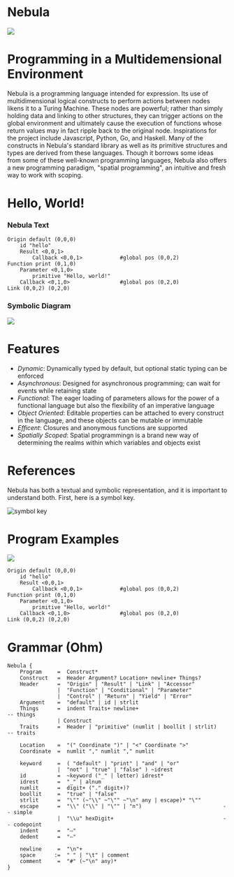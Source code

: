 # Nebula
![](/logos/Nebula-logo-small.png)

# Programming in a Multidemensional Environment
Nebula is a programming language intended for expression.  Its use of multidimensional logical constructs to perform actions between nodes likens it to a Turing Machine.  These nodes are powerful; rather than simply holding data and linking to other structures, they can trigger actions on the global environment and ultimately cause the execution of functions whose return values may in fact ripple back to the original node.  Inspirations for the project include Javascript, Python, Go, and Haskell.  Many of the constructs in Nebula's standard library as well as its primitive structures and types are derived from these languages.  Though it borrows some ideas from some  of these well-known programming languages, Nebula also offers a new programming paradigm, "spatial programming", an intuitive and fresh way to work with scoping.

# Hello, World!
### Nebula Text
```
Origin default (0,0,0)
    id "hello"
    Result <0,0,1>
        Callback <0,0,1>            #global pos (0,0,2)
Function print (0,1,0)
    Parameter <0,1,0>
        primitive "Hello, world!"
    Callback <0,1,0>                #global pos (0,2,0)
Link (0,0,2) (0,2,0)
```
### Symbolic Diagram
![](/example-programs/good-programs/HelloWorldExample.png)
# Features
- _Dynamic_: Dynamically typed by default, but optional static typing can be enforced
- _Asynchronous_: Designed for asynchronous programming; can wait for events while retaining state
- _Functional_: The eager loading of parameters allows for the power of a functional language but also the flexibility of an imperative language
- _Object Oriented_: Editable properties can be attached to every construct in the language, and these objects can be mutable or immutable
- _Efficent_: Closures and anonymous functions are supported
- _Spatially Scoped_: Spatial programmingn is a brand new way of determining the realms within which variables and objects exist

# References

Nebula has both a textual and symbolic representation, and it is important to understand both. First, here is a symbol key.

![symbol key](/images/symbol-key.png)

# Program Examples

![](/example-programs/hello_world.png)
 
```
Origin default (0,0,0)
    id "hello"
    Result <0,0,1>
        Callback <0,0,1>            #global pos (0,0,2)
Function print (0,1,0)
    Parameter <0,1,0>
        primitive "Hello, world!"
    Callback <0,1,0>                #global pos (0,2,0)
Link (0,0,2) (0,2,0)
 ```

# Grammar (Ohm)
```
Nebula {
    Program     =  Construct*
    Construct   =  Header Argument? Location+ newline+ Things?
    Header      =  "Origin" | "Result" | "Link" | "Accessor"
                |  "Function" | "Conditional" | "Parameter"
                |  "Control" | "Return" | "Yield" | "Error"
    Argument    =  "default" | id | strlit
    Things      =  indent Traits+ newline+                             -- things
                | Construct
    Traits      =  Header | "primitive" (numlit | boollit | strlit)    -- traits

    Location    =  "(" Coordinate ")" | "<" Coordinate ">"
    Coordinate  =  numlit "," numlit "," numlit

    keyword     =  ( "default" | "print" | "and" | "or"
                |  "not" | "true" | "false" ) ~idrest
    id          =  ~keyword ("_" | letter) idrest*
    idrest      =  "_" | alnum
    numlit      =  digit+ ("." digit+)?
    boollit     =  "true" | "false"
    strlit      =  "\"" (~"\\" ~"\"" ~"\n" any | escape)* "\""
    escape      =  "\\" ("\\" | "\"" | "n")                          -- simple
                |  "\\u" hexDigit+                                   -- codepoint
    indent      =  "⇨"
    dedent      =  "⇦"

    newline     =  "\n"+
    space      :=  " " | "\t" | comment
    comment     =  "#" (~"\n" any)*
}
```
